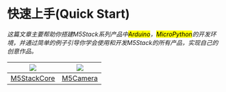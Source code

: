 # 快速上手(Quick Start)

*这篇文章主要帮助你搭建M5Stack系列产品中<mark>Arduino</mark>，<mark>MicroPython</mark>的开发环境，并通过简单的例子引导你学会使用和开发M5Stack的所有产品，实现自己的创意作品。*

<img src="assets/img/getting_started_pics/m5stack_core.png"> | <img src="assets/img/getting_started_pics/m5camera.jpg">
---|---
[M5StackCore](/zh_CN/quick_start/m5core/m5stack_core_quick_start) | [M5Camera](/zh_CN/quick_start/m5camera/m5camera_quick_start)

<!-- ## 练习(Practice)

**最好做一下下面对应的练习版块，这样更加熟悉如何使用M5Stack产品。**

<img src="assets/img/getting_started_pics/programming_mode_arduino.png"> | <img src="assets/img/getting_started_pics/programming_mode_blockly.png">  | <img src="assets/img/getting_started_pics/programming_mode_micropython.png">
---|---|---
[Arduino](/zh_CN/practice\practice_arduino) | [UiFlow-Blockly](/zh_CN/practice\practice_blockly) | [UiFlow-MicroPython](/zh_CN/practice\practice_micropython) -->

